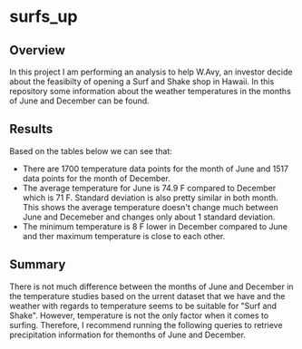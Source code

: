 # surfs_up

## Overview
In this project I am performing an analysis to help W.Avy, an investor decide about the feasibilty of opening a Surf and Shake shop in Hawaii.
In this repository some information about the weather temperatures in the months of June and December can be found. 

## Results
Based on the tables below we can see that:
- There are 1700 temperature data points for the month of June and 1517 data points for the month of December. 
- The average temperature for June is 74.9 F compared to December which is 71 F. Standard deviation is also pretty similar in both month. This shows the average temperature doesn't change much between June and Decemeber and changes only about 1 standard deviation. 
- The minimum temperature is 8 F lower in December compared to June and ther maximum temperature is close to each other. 


## Summary
There is not much difference between the months of June and December in the temperature studies based on the urrent dataset that we have and the weather with regards to temperature seems to be suitable for "Surf and Shake".
However, temperature is not the only factor when it comes to surfing. Therefore, I recommend running the following queries to retrieve precipitation information for themonths of June and December.

